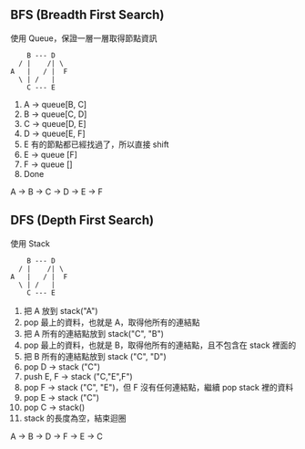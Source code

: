 ## BFS (Breadth First Search)

使用 Queue，保證一層一層取得節點資訊

```
    B --- D 
  / |    /| \
A   |   / |  F
  \ | /   |
    C --- E
```

1. A -> queue[B, C]
2. B -> queue[C, D]
3. C -> queue[D, E]
4. D -> queue[E, F]
5. E 有的節點都已經找過了，所以直接 shift
6. E -> queue [F]
7. F -> queue []
8. Done

A -> B -> C -> D -> E -> F

## DFS (Depth First Search)

使用 Stack

```
    B --- D 
  / |    /| \
A   |   / |  F
  \ | /   |
    C --- E
```

1. 把 A 放到 stack("A")
2. pop 最上的資料，也就是 A，取得他所有的連結點
3. 把 A 所有的連結點放到 stack("C", "B")
4. pop 最上的資料，也就是 B，取得他所有的連結點，且不包含在 stack 裡面的
5. 把 B 所有的連結點放到 stack ("C", "D")
6. pop D -> stack ("C")
7. push E, F -> stack ("C,"E",F")
8. pop F -> stack ("C", "E")，但 F 沒有任何連結點，繼續 pop stack 裡的資料
9. pop E -> stack ("C")
10. pop C -> stack()
11. stack 的長度為空，結束迴圈

A -> B -> D -> F -> E -> C
